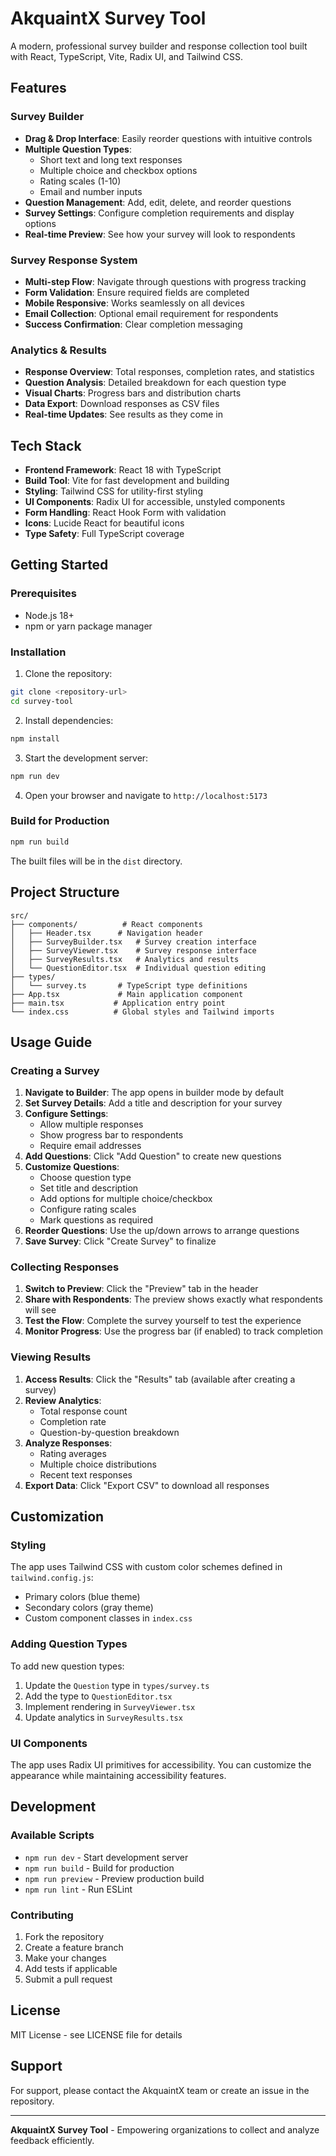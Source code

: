 # AkquaintX Survey Tool

A modern, professional survey builder and response collection tool built with React, TypeScript, Vite, Radix UI, and Tailwind CSS.

## Features

### Survey Builder
- **Drag & Drop Interface**: Easily reorder questions with intuitive controls
- **Multiple Question Types**: 
  - Short text and long text responses
  - Multiple choice and checkbox options
  - Rating scales (1-10)
  - Email and number inputs
- **Question Management**: Add, edit, delete, and reorder questions
- **Survey Settings**: Configure completion requirements and display options
- **Real-time Preview**: See how your survey will look to respondents

### Survey Response System
- **Multi-step Flow**: Navigate through questions with progress tracking
- **Form Validation**: Ensure required fields are completed
- **Mobile Responsive**: Works seamlessly on all devices
- **Email Collection**: Optional email requirement for respondents
- **Success Confirmation**: Clear completion messaging

### Analytics & Results
- **Response Overview**: Total responses, completion rates, and statistics
- **Question Analysis**: Detailed breakdown for each question type
- **Visual Charts**: Progress bars and distribution charts
- **Data Export**: Download responses as CSV files
- **Real-time Updates**: See results as they come in

## Tech Stack

- **Frontend Framework**: React 18 with TypeScript
- **Build Tool**: Vite for fast development and building
- **Styling**: Tailwind CSS for utility-first styling
- **UI Components**: Radix UI for accessible, unstyled components
- **Form Handling**: React Hook Form with validation
- **Icons**: Lucide React for beautiful icons
- **Type Safety**: Full TypeScript coverage

## Getting Started

### Prerequisites
- Node.js 18+ 
- npm or yarn package manager

### Installation

1. Clone the repository:
```bash
git clone <repository-url>
cd survey-tool
```

2. Install dependencies:
```bash
npm install
```

3. Start the development server:
```bash
npm run dev
```

4. Open your browser and navigate to `http://localhost:5173`

### Build for Production

```bash
npm run build
```

The built files will be in the `dist` directory.

## Project Structure

```
src/
├── components/          # React components
│   ├── Header.tsx      # Navigation header
│   ├── SurveyBuilder.tsx   # Survey creation interface
│   ├── SurveyViewer.tsx    # Survey response interface
│   ├── SurveyResults.tsx   # Analytics and results
│   └── QuestionEditor.tsx  # Individual question editing
├── types/
│   └── survey.ts       # TypeScript type definitions
├── App.tsx             # Main application component
├── main.tsx           # Application entry point
└── index.css          # Global styles and Tailwind imports
```

## Usage Guide

### Creating a Survey

1. **Navigate to Builder**: The app opens in builder mode by default
2. **Set Survey Details**: Add a title and description for your survey
3. **Configure Settings**: 
   - Allow multiple responses
   - Show progress bar to respondents
   - Require email addresses
4. **Add Questions**: Click "Add Question" to create new questions
5. **Customize Questions**: 
   - Choose question type
   - Set title and description
   - Add options for multiple choice/checkbox
   - Configure rating scales
   - Mark questions as required
6. **Reorder Questions**: Use the up/down arrows to arrange questions
7. **Save Survey**: Click "Create Survey" to finalize

### Collecting Responses

1. **Switch to Preview**: Click the "Preview" tab in the header
2. **Share with Respondents**: The preview shows exactly what respondents will see
3. **Test the Flow**: Complete the survey yourself to test the experience
4. **Monitor Progress**: Use the progress bar (if enabled) to track completion

### Viewing Results

1. **Access Results**: Click the "Results" tab (available after creating a survey)
2. **Review Analytics**: 
   - Total response count
   - Completion rate
   - Question-by-question breakdown
3. **Analyze Responses**:
   - Rating averages
   - Multiple choice distributions
   - Recent text responses
4. **Export Data**: Click "Export CSV" to download all responses

## Customization

### Styling
The app uses Tailwind CSS with custom color schemes defined in `tailwind.config.js`:
- Primary colors (blue theme)
- Secondary colors (gray theme)
- Custom component classes in `index.css`

### Adding Question Types
To add new question types:
1. Update the `Question` type in `types/survey.ts`
2. Add the type to `QuestionEditor.tsx`
3. Implement rendering in `SurveyViewer.tsx`
4. Update analytics in `SurveyResults.tsx`

### UI Components
The app uses Radix UI primitives for accessibility. You can customize the appearance while maintaining accessibility features.

## Development

### Available Scripts

- `npm run dev` - Start development server
- `npm run build` - Build for production
- `npm run preview` - Preview production build
- `npm run lint` - Run ESLint

### Contributing

1. Fork the repository
2. Create a feature branch
3. Make your changes
4. Add tests if applicable
5. Submit a pull request

## License

MIT License - see LICENSE file for details

## Support

For support, please contact the AkquaintX team or create an issue in the repository.

---

**AkquaintX Survey Tool** - Empowering organizations to collect and analyze feedback efficiently.
